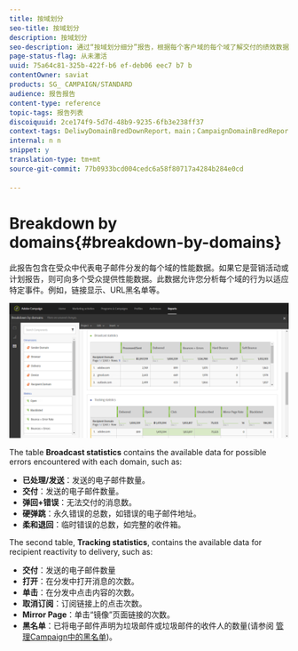 ```yaml
---
title: 按域划分
seo-title: 按域划分
description: 按域划分
seo-description: 通过“按域划分细分”报告，根据每个客户域的每个域了解交付的绩效数据。
page-status-flag: 从未激活
uuid: 75a64c81-325b-422f-b6 ef-deb06 eec7 b7 b
contentOwner: saviat
products: SG_ CAMPAIGN/STANDARD
audience: 报告报告
content-type: reference
topic-tags: 报告列表
discoiquuid: 2ce174f9-5d7d-48b9-9235-6fb3e238ff37
context-tags: DeliwyDomainBredDownReport，main；CampaignDomainBredReport，主要；programDomainBredDownReport，main
internal: n n
snippet: y
translation-type: tm+mt
source-git-commit: 77b0933bcd004cedc6a58f80717a4284b284e0cd

---
```



# Breakdown by domains{#breakdown-by-domains}

此报告包含在受众中代表电子邮件分发的每个域的性能数据。如果它是营销活动或计划报告，则可向多个受众提供性能数据。此数据允许您分析每个域的行为以适应特定事件。例如，链接显示、URL黑名单等。

![](assets/delivery_reports_6.png)

The table **Broadcast statistics** contains the available data for possible errors encountered with each domain, such as:

* **已处理/发送**：发送的电子邮件数量。
* **交付**：发送的电子邮件数量。
* **弹回+错误**：无法交付的消息数。
* **硬弹跳**：永久错误的总数，如错误的电子邮件地址。
* **柔和退回**：临时错误的总数，如完整的收件箱。

The second table, **Tracking statistics**, contains the available data for recipient reactivity to delivery, such as:

* **交付**：发送的电子邮件数量
* **打开**：在分发中打开消息的次数。
* **单击**：在分发中点击内容的次数。
* **取消订阅**：订阅链接上的点击次数。
* **Mirror Page**：单击“镜像”页面链接的次数。
* **黑名单**：已将电子邮件声明为垃圾邮件或垃圾邮件的收件人的数量(请参阅 [管理Campaign中的黑名单](../../audiences/using/about-opt-in-and-opt-out-in-campaign.md))。

